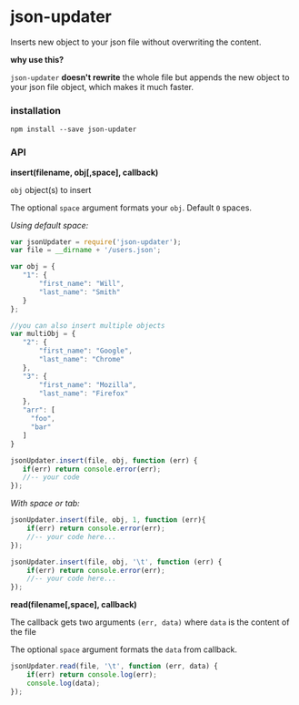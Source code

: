 # json-updater


Inserts new object to your json file without overwriting the content.

__why use this?__

`json-updater` __doesn't rewrite__ the whole file but appends the new object to your json file object, which makes it much faster.


### installation
`npm install --save json-updater`

### API

__insert(filename, obj[,space], callback)__

`obj` object(s) to insert
 
 The optional `space` argument formats your `obj`. Default `0` spaces.
 
 _Using default space:_
 ```javascript
 var jsonUpdater = require('json-updater');
 var file = __dirname + '/users.json';
 
 var obj = {
 	"1": {
    	"first_name": "Will",
        "last_name": "Smith"
    }
 };
 
 //you can also insert multiple objects
 var multiObj = {
 	"2": {
    	"first_name": "Google",
        "last_name": "Chrome"
    },
    "3": {
    	"first_name": "Mozilla",
        "last_name": "Firefox"
    },
    "arr": [
      "foo",
      "bar"
    ]
 }
 
 jsonUpdater.insert(file, obj, function (err) {
 	if(err) return console.error(err);
    //-- your code
 });
```
 
 _With space or tab:_
 
```javascript
jsonUpdater.insert(file, obj, 1, function (err){
	if(err) return console.error(err);
	//-- your code here...
});

jsonUpdater.insert(file, obj, '\t', function (err) {
	if(err) return console.error(err);
    //-- your code here...
});
```

__read(filename[,space], callback)__

The callback gets two arguments `(err, data)` where `data` is the content of the file

The optional `space` argument formats the `data` from callback.

```javascript
jsonUpdater.read(file, '\t', function (err, data) {
	if(err) return console.log(err);
    console.log(data);
});
```
